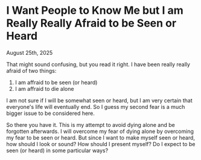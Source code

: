 # I Want People to Know Me but I am Really Really Afraid to be Seen or Heard

August 25th, 2025

That might sound confusing, but you read it right. I have been really really afraid of two things:
1. I am affraid to be seen (or heard)
2. I am affraid to die alone

I am not sure if I will be somewhat seen or heard, but I am very certain that everyone's life will eventually end. So I guess my second fear is a much bigger issue to be considered here.

So there you have it. This is my attempt to avoid dying alone and be forgotten afterwards. I will overcome my fear of dying alone by overcoming my fear to be seen or heard. But since I want to make myself seen or heard, how should I look or sound? How should I present myself? Do I expect to be seen (or heard) in some particular ways?